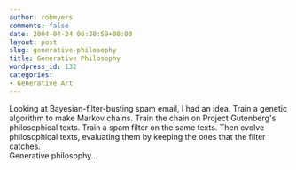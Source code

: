 ```yaml
---
author: robmyers
comments: false
date: 2004-04-24 06:20:59+00:00
layout: post
slug: generative-philosophy
title: Generative Philosophy
wordpress_id: 132
categories:
- Generative Art
---
```


Looking at Bayesian-filter-busting spam email, I had an idea. Train a genetic algorithm to make Markov chains. Train the chain on Project Gutenberg's philosophical texts. Train a spam filter on the same texts. Then evolve philosophical texts, evaluating them by keeping the ones that the filter catches.  
Generative philosophy...

  


